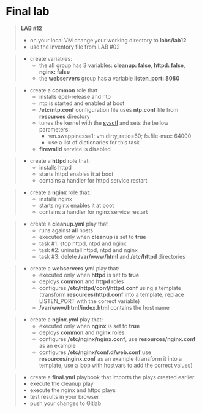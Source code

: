 # Final lab

> **LAB #12**
> - on your local VM change your working directory to **labs/lab12**
> - use the inventory file from LAB #02

> - create variables:
>   - the **all** group has 3 variables: **cleanup: false**, **httpd: false**, **nginx: false**
>   - the **webservers** group has a variable **listen_port: 8080**

> - create a **common** role that
>   - installs epel-release and ntp
>   - ntp is started and enabled at boot
>   - **/etc/ntp.conf** configuration file uses **ntp.conf** file from **resources** directory
>   - tunes the kernel with the [sysctl](https://docs.ansible.com/ansible/latest/modules/sysctl_module.html) and sets the bellow parameters:
>     - vm.swappiness=1; vm.dirty_ratio=60; fs.file-max: 64000
>     - use a list of dictionaries for this task
>   - **firewalld** service is disabled

> - create a **httpd** role that:
>   - installs httpd
>   - starts httpd enables it at boot
>   - contains a handler for httpd service restart

> - create a **nginx** role that:
>   - installs nginx
>   - starts nginx enables it at boot
>   - contains a handler for nginx service restart

> - create a **cleanup.yml** play that
>   - runs against **all** hosts
>   - executed only when **cleanup** is set to **true**
>   - task #1: stop httpd, ntpd and nginx
>   - task #2: uninstall httpd, ntpd and nginx
>   - task #3: delete **/var/www/html** and **/etc/httpd** directories

> - create a **webservers.yml** play that:
>   - executed only when **httpd** is set to **true**
>   - deploys **common** and **httpd** roles
>   - configures **/etc/httpd/conf/httpd.conf** using a template (transform **resources/httpd.conf** into a template, replace LISTEN_PORT with the correct variable)
>   - **/var/www/html/index.html** contains the host name

> - create a **nginx.yml** play that:
>   - executed only when **nginx** is set to **true**
>   - deploys **common** and **nginx** roles
>   - configures **/etc/nginx/nginx.conf**,  use **resources/nginx.conf** as an example
>   - configures **/etc/nginx/conf.d/web.conf** use **resources/nginx.conf** as an example (transform it into a template, use a loop with hostvars to add the correct values)

> - create a **final.yml** playbook that imports the plays created earlier
> - execute the cleanup play
> - execute the nginx and httpd plays
> - test results in your browser
> - push your changes to Gitlab
